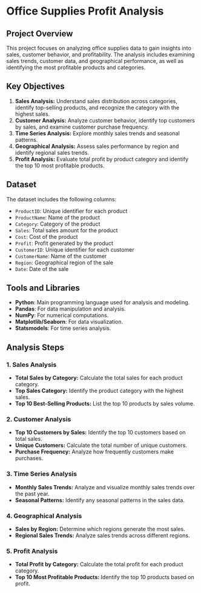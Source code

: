 # Office Supplies Profit Analysis

## Project Overview

This project focuses on analyzing office supplies data to gain insights into sales, customer behavior, and profitability. The analysis includes examining sales trends, customer data, and geographical performance, as well as identifying the most profitable products and categories.

## Key Objectives

1. **Sales Analysis:** Understand sales distribution across categories, identify top-selling products, and recognize the category with the highest sales.
2. **Customer Analysis:** Analyze customer behavior, identify top customers by sales, and examine customer purchase frequency.
3. **Time Series Analysis:** Explore monthly sales trends and seasonal patterns.
4. **Geographical Analysis:** Assess sales performance by region and identify regional sales trends.
5. **Profit Analysis:** Evaluate total profit by product category and identify the top 10 most profitable products.

## Dataset

The dataset includes the following columns:
- `ProductID`: Unique identifier for each product
- `ProductName`: Name of the product
- `Category`: Category of the product
- `Sales`: Total sales amount for the product
- `Cost`: Cost of the product
- `Profit`: Profit generated by the product
- `CustomerID`: Unique identifier for each customer
- `CustomerName`: Name of the customer
- `Region`: Geographical region of the sale
- `Date`: Date of the sale

## Tools and Libraries

- **Python**: Main programming language used for analysis and modeling.
- **Pandas**: For data manipulation and analysis.
- **NumPy**: For numerical computations.
- **Matplotlib/Seaborn**: For data visualization.
- **Statsmodels**: For time series analysis.

## Analysis Steps

### 1. Sales Analysis

- **Total Sales by Category:** Calculate the total sales for each product category.
- **Top Sales Category:** Identify the product category with the highest sales.
- **Top 10 Best-Selling Products:** List the top 10 products by sales volume.

### 2. Customer Analysis

- **Top 10 Customers by Sales:** Identify the top 10 customers based on total sales.
- **Unique Customers:** Calculate the total number of unique customers.
- **Purchase Frequency:** Analyze how frequently customers make purchases.

### 3. Time Series Analysis

- **Monthly Sales Trends:** Analyze and visualize monthly sales trends over the past year.
- **Seasonal Patterns:** Identify any seasonal patterns in the sales data.

### 4. Geographical Analysis

- **Sales by Region:** Determine which regions generate the most sales.
- **Regional Sales Trends:** Analyze sales trends across different regions.

### 5. Profit Analysis

- **Total Profit by Category:** Calculate the total profit for each product category.
- **Top 10 Most Profitable Products:** Identify the top 10 products based on profit.
